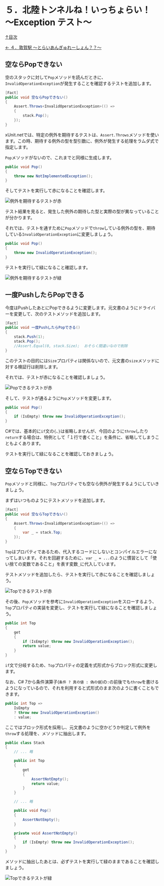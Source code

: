 ５．北陸トンネルね！いっちょらい！ ～Exception テスト～
=====

[↑目次](../README.md "目次")

[← ４．敦賀駅 ～とらいあんぎゅれーしょん？？～](doc/04.md "４．敦賀駅 ～とらいあんぎゅれーしょん？？～")

空ならPopできない
-----

空のスタックに対して`Pop`メソッドを読んだときに、`InvalidOperationException`が発生することを確認するテストを追加します。

```csharp
[Fact]
public void 空ならPopできない()
{
    Assert.Throws<InvalidOperationException>(() =>
    {
        stack.Pop();
    });
}
```

xUnit\.netでは、特定の例外を期待するテストは、`Assert.Throws`メソッドを使います。この時、期待する例外の型を型引数に、例外が発生する処理をラムダ式で指定します。

`Pop`メソッドがないので、これまでと同様に生成します。

```csharp
public void Pop()
{
    throw new NotImplementedException();
}
```

そしてテストを実行して赤になることを確認します。

![例外を期待するテストが赤](images/05-01.png)

テスト結果を見ると、発生した例外の期待した型と実際の型が異なっていることが分かります。

それでは、テストを通すために`Pop`メソッドで`throw`している例外の型を、期待している`InvalidOperationException`に変更しましょう。

```csharp
public void Pop()
{
    throw new InvalidOperationException();
}
```

テストを実行して緑になること確認します。

![例外を期待するテストが緑](images/05-02.png)


一度PushしたらPopできる
-----

今度はPushしたあとにPopできるように変更します。元文書のようにドライバーを変更して、次のテストメソッドを追加します。

```csharp
[Fact]
public void 一度PushしたらPopできる()
{
    stack.Push(1);
    stack.Pop();
    //Assert.Equal(0, stack.Size);  おそらく間違いなので削除
}
```

このテストの目的には`Size`プロパティは関係ないので、元文書の`size`メソッドに対する検証行は削除します。

それでは、テストが赤になることを確認しましょう。

![Popできるテストが赤](images/05-03.png)

そして、テストが通るように`Pop`メソッドを変更します。

```csharp
public void Pop()
{
    if (IsEmpty) throw new InvalidOperationException();
}
```

C#では、基本的に`if`文の`{`、`}`は省略しませんが、今回のように`throw`したり`return`する場合は、特例として「１行で書くこと」を条件に、省略してしまうこともよくあります。

テストを実行して緑になることを確認しておきましょう。


空ならTopできない
-----

`Pop`メソッドと同様に、`Top`プロパティでも空なら例外が発生するようにしていきましょう。

まずはいつものようにテストメソッドを追加します。

```csharp
[Fact]
public void 空ならTopできない()
{
    Assert.Throws<InvalidOperationException>(() =>
    {
        var _ = stack.Top;
    });
}
```

`Top`はプロパティであるため、代入するコードにしないとコンパイルエラーになってしまいます。それを回避するために、`var _ = ...`のように慣習として「使い捨ての変数であること」を表す変数`_`に代入しています。

テストメソッドを追加したら、テストを実行して赤になることを確認しましょう。

![Topできるテストが赤](images/05-04.png)

その後、`Pop`メソッドを参考に`InvalidOperationException`をスローするよう、`Top`プロパティの実装を変更し、テストを実行して緑になることを確認しましょう。

```csharp
public int Top
{
    get
    {
        if (IsEmpty) throw new InvalidOperationException();
        return value;
    }
}
```

`if`文で分岐するため、`Top`プロパティの定義を式形式からブロック形式に変更します。

なお、C# 7から条件演算子(`条件 ? 真の値 : 偽の値`)の`:`の前後でも`throw`を書けるようになっているので、それを利用すると式形式のまま次のように書くこともできます。

```csharp
public int Top =>
    IsEmpty
    ? throw new InvalidOperationException()
    : value;
```

ここではブロック形式を採用し、元文書のように空かどうか判定して例外を`throw`する処理を、メソッドに抽出します。

```csharp
public class Stack
{
    // ... 略

    public int Top
    {
        get
        {
            AssertNotEmpty();
            return value;
        }
    }

    // ... 略

    public void Pop()
    {
        AssertNotEmpty();
    }

    private void AssertNotEmpty()
    {
        if (IsEmpty) throw new InvalidOperationException();
    }
}
```

メソッドに抽出したあとは、必ずテストを実行して緑のままであることを確認しましょう。

![Topできるテストが緑](images/05-05.png)
